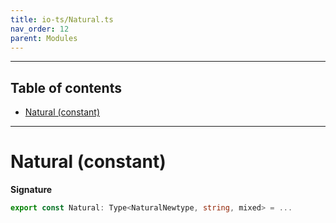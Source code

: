 ```yaml
---
title: io-ts/Natural.ts
nav_order: 12
parent: Modules
---
```


---

<h2 class="text-delta">Table of contents</h2>

- [Natural (constant)](#natural-constant)

---

# Natural (constant)

**Signature**

```ts
export const Natural: Type<NaturalNewtype, string, mixed> = ...
```
